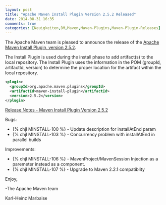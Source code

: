 ```yaml
---
layout: post
title: "Apache Maven Install Plugin Version 2.5.2 Released"
date: 2014-08-31 16:35
comments: true
categories: [Neuigkeiten,BM,Maven,Maven-Plugins,Maven-Plugin-Releases]
---
```

The Apache Maven team is pleased to announce the release of the 
[Apache Maven Install Plugin, version 2.5.2](http://maven.apache.org/plugins/maven-install-plugin/).

The Install Plugin is used during the install phase to add artifact(s) to the
local repository. The Install Plugin uses the information in the POM (groupId,
artifactId, version) to determine the proper location for the artifact within
the local repository.

``` xml
<plugin>
  <groupId>org.apache.maven.plugins</groupId>
  <artifactId>maven-install-plugin</artifactId>
  <version>2.5.2</version>
</plugin>
```
<!-- more -->

[Release Notes - Maven Install Plugin Version 2.5.2](http://jira.codehaus.org/secure/ReleaseNote.jspa?projectId=11136&version=19616)

Bugs:

 * {% chjl MINSTALL-100 %} - Update description for installAtEnd param
 * {% chjl MINSTALL-103 %} - Concurrency problem with installAtEnd in parallel builds

Improvements:

 * {% chjl MINSTALL-106 %} - MavenProject/MavenSession Injection as a paremeter instead as a component.
 * {% chjl MINSTALL-107 %} - Upgrade to Maven 2.2.1 compatiblity


Enjoy,

-The Apache Maven team

Karl-Heinz Marbaise
